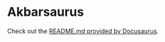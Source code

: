 # Akbarsaurus

Check out the [README.md provided by Docusaurus][doc-readme].

[doc-readme]: /docusaurus-README.md
